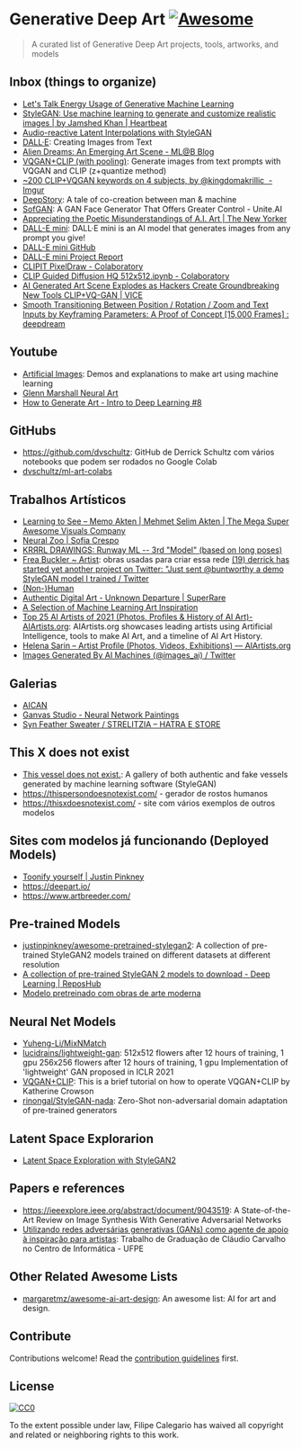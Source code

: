 # Generative Deep Art [![Awesome](https://awesome.re/badge.svg)](https://awesome.re)

> A curated list of Generative Deep Art projects, tools, artworks, and models

## Inbox (things to organize)

* [Let's Talk Energy Usage of Generative Machine Learning](https://www.youtube.com/watch?v=3nViZGCkAhU&t=1276s)
* [StyleGAN: Use machine learning to generate and customize realistic images | by Jamshed Khan | Heartbeat](https://heartbeat.fritz.ai/stylegans-use-machine-learning-to-generate-and-customize-realistic-images-c943388dc672) 
* [Audio-reactive Latent Interpolations with StyleGAN](https://wavefunk.xyz/audio-reactive-stylegan)
* [DALL·E](https://openai.com/blog/dall-e/): Creating Images from Text
* [Alien Dreams: An Emerging Art Scene - ML@B Blog](https://ml.berkeley.edu/blog/posts/clip-art/)
* [VQGAN+CLIP (with pooling)](https://colab.research.google.com/drive/1ZAus_gn2RhTZWzOWUpPERNC0Q8OhZRTZ#scrollTo=JX56bq4rEKIp): Generate images from text prompts with VQGAN and CLIP (z+quantize method)
* [~200 CLIP+VQGAN keywords on 4 subjects, by @kingdomakrillic  - Imgur](https://imgur.com/a/SALxbQm) 
* [DeepStory](https://www.deepstory.ai/#!/): A tale of co-creation between man & machine
* [SofGAN](https://www.unite.ai/sofgan-a-gan-face-generator-that-offers-greater-control/): A GAN Face Generator That Offers Greater Control - Unite.AI
* [Appreciating the Poetic Misunderstandings of A.I. Art | The New Yorker](https://www.newyorker.com/culture/infinite-scroll/appreciating-the-poetic-misunderstandings-of-ai-art?s=09)
* [DALL-E mini](https://huggingface.co/spaces/flax-community/dalle-mini): DALL·E mini is an AI model that generates images from any prompt you give!
* [DALL-E mini GitHub](https://github.com/borisdayma/dalle-mini)
* [DALL-E mini Project Report](https://wandb.ai/dalle-mini/dalle-mini/reports/DALL-E-mini--Vmlldzo4NjIxODA)
* [CLIPIT PixelDraw - Colaboratory](https://colab.research.google.com/github/dribnet/clipit/blob/master/demos/PixelDrawer.ipynb) 
* [CLIP Guided Diffusion HQ 512x512.ipynb - Colaboratory](https://colab.research.google.com/drive/1V66mUeJbXrTuQITvJunvnWVn96FEbSI3#scrollTo=X5gODNAMEUCR) 
* [AI Generated Art Scene Explodes as Hackers Create Groundbreaking New Tools CLIP+VQ-GAN | VICE](https://www.vice.com/en/article/n7bqj7/ai-generated-art-scene-explodes-as-hackers-create-groundbreaking-new-tools) 
* [Smooth Transitioning Between Position / Rotation / Zoom and Text Inputs by Keyframing Parameters: A Proof of Concept [15,000 Frames] : deepdream](https://www.reddit.com/r/deepdream/comments/pagqjx/smooth_transitioning_between_position_rotation/) 

## Youtube

* [Artificial Images](https://www.youtube.com/channel/UCaZuPdmZ380SFUMKHVsv_AA): Demos and explanations to make art using machine learning
* [Glenn Marshall Neural Art](https://www.youtube.com/user/glenniszen)
* [How to Generate Art - Intro to Deep Learning #8](https://www.youtube.com/watch?v=Oex0eWoU7AQ) 

## GitHubs

* https://github.com/dvschultz: GitHub de Derrick Schultz com vários notebooks que podem ser rodados no Google Colab
* [dvschultz/ml-art-colabs](https://github.com/dvschultz/ml-art-colabs)

## Trabalhos Artísticos

* [Learning to See – Memo Akten | Mehmet Selim Akten | The Mega Super Awesome Visuals Company](http://www.memo.tv/works/learning-to-see/)
* [Neural Zoo | Sofia Crespo](https://neuralzoo.com/)
* [KRЯRL DЯAWINGS: Runway ML -- 3rd "Model" (based on long poses)](http://krrrl.blogspot.com/2020/08/runway-ml-3rd-model-based-on-long-poses.html)
* [Frea Buckler ~ Artist](https://www.freabuckler.com/): obras usadas para criar essa rede [(19) derrick has started yet another project on Twitter: "Just sent @buntworthy a demo StyleGAN model I trained / Twitter](https://twitter.com/dvsch/status/1255885874560225284)
* [(Non-)Human](https://www.ygzhang.com/non-human.html) 
* [Authentic Digital Art - Unknown Departure | SuperRare](https://superrare.com/artwork-v2/unknown-departure-16212) 
* [A Selection of Machine Learning Art Inspiration](https://www.youtube.com/watch?v=HNwXrHiHW7Q)
* [Top 25 AI Artists of 2021 (Photos, Profiles & History of AI Art)- AIArtists.org](https://aiartists.org/): AIArtists.org showcases leading artists using Artificial Intelligence, tools to make AI Art, and a timeline of AI Art History.
* [Helena Sarin – Artist Profile (Photos, Videos, Exhibitions) — AIArtists.org](https://aiartists.org/helena-sarin)
* [Images Generated By AI Machines (@images_ai) / Twitter](https://twitter.com/images_ai?s=08)

## Galerias

* [AICAN](https://aican.io/)
* [Ganvas Studio - Neural Network Paintings](https://ganvas.studio/)
* [Syn Feather Sweater / STRELITZIA – HATRA E STORE](https://hatroid.com/collections/synthetic-feather/products/syn-feather-sweater-strelitzia)

## This X does not exist

* [This vessel does not exist.](https://thisvesseldoesnotexist.com/#/): A gallery of both authentic and fake vessels generated by machine learning software (StyleGAN)
* https://thispersondoesnotexist.com/ - gerador de rostos humanos 
* https://thisxdoesnotexist.com/ - site com vários exemplos de outros modelos

## Sites com modelos já funcionando (Deployed Models)

* [Toonify yourself | Justin Pinkney](https://www.justinpinkney.com/toonify-yourself/)
* https://deepart.io/
* https://www.artbreeder.com/

## Pre-trained Models

* [justinpinkney/awesome-pretrained-stylegan2](https://github.com/justinpinkney/awesome-pretrained-stylegan2): A collection of pre-trained StyleGAN2 models trained on different datasets at different resolution
* [A collection of pre-trained StyleGAN 2 models to download - Deep Learning | ReposHub](https://reposhub.com/python/deep-learning/justinpinkney-awesome-pretrained-stylegan2.html)
* [Modelo pretreinado com obras de arte moderna](https://twitter.com/MichaelFriese10/status/1213697331427545088)

## Neural Net Models

* [Yuheng-Li/MixNMatch](https://github.com/Yuheng-Li/MixNMatch)
* [lucidrains/lightweight-gan](https://github.com/lucidrains/lightweight-gan): 512x512 flowers after 12 hours of training, 1 gpu 256x256 flowers after 12 hours of training, 1 gpu Implementation of 'lightweight' GAN proposed in ICLR 2021
* [VQGAN+CLIP](https://docs.google.com/document/d/1Lu7XPRKlNhBQjcKr8k8qRzUzbBW7kzxb5Vu72GMRn2E/edit): This is a brief tutorial on how to operate VQGAN+CLIP by Katherine Crowson
* [rinongal/StyleGAN-nada](https://github.com/rinongal/StyleGAN-nada): Zero-Shot non-adversarial domain adaptation of pre-trained generators

## Latent Space Explorarion

* [Latent Space Exploration with StyleGAN2](https://amarsaini.github.io/Epoching-Blog/jupyter/2020/08/10/Latent-Space-Exploration-with-StyleGAN2.html)

## Papers e references

* https://ieeexplore.ieee.org/abstract/document/9043519: A State-of-the-Art Review on Image Synthesis With Generative Adversarial Networks
* [Utilizando redes adversárias generativas (GANs) como agente de apoio à inspiração para artistas](https://www.cin.ufpe.br/~tg/2020-1/TG_CC/tg_cco2.pdf): Trabalho de Graduação de Cláudio Carvalho no Centro de Informática - UFPE

## Other Related Awesome Lists

- [margaretmz/awesome-ai-art-design](https://github.com/margaretmz/awesome-ai-art-design): An awesome list: AI for art and design.

## Contribute

Contributions welcome! Read the [contribution guidelines](contributing.md) first.

## License

[![CC0](https://mirrors.creativecommons.org/presskit/buttons/88x31/svg/cc-zero.svg)](https://creativecommons.org/publicdomain/zero/1.0)

To the extent possible under law, Filipe Calegario has waived all copyright and
related or neighboring rights to this work.
